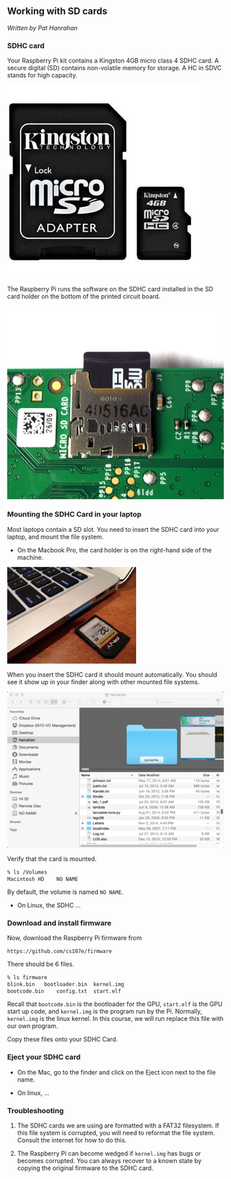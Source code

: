 ## Working with SD cards

*Written by Pat Hanrahan*

### SDHC card

Your Raspberry Pi kit contains a 
Kingston 4GB micro class 4 SDHC card.
A secure digital (SD) contains non-volatile memory for storage. 
A HC in SDVC stands for high capacity.

![Kingston SDHC Card](images/kingston.sdhc.jpg)

The Raspberry Pi runs the software on the SDHC card
installed in the SD card holder on the bottom of the
printed circuit board.

![SDHC Card](images/pi.sd.jpg)



### Mounting the SDHC Card in your laptop

Most laptops contain a SD slot.
You need to insert the SDHC card into your laptop,
and mount the file system.

- On the Macbook Pro,
the card holder is on the right-hand side of the machine.

![SDHC holder](images/mac.sd.jpg)

When you insert the SDHC card it should mount automatically.
You should see it show up in your finder along with
other mounted file systems. 

![SD Finder](images/mac.finder.jpg)

Verify that the card is mounted.

    % ls /Volumes
    Macintosh HD    NO NAME

By default, the volume is named `NO NAME`.

- On Linux, the SDHC ...

### Download and install firmware

Now, download the Raspberry Pi firmware from

    https://github.com/cs107e/firmware

There should be 6 files.

    % ls firmware
    blink.bin   bootloader.bin  kernel.img
    bootcode.bin    config.txt  start.elf

Recall that `bootcode.bin` is the bootloader for the GPU,
`start.elf` is the GPU start up code,
and `kernel.img` is the program run by the Pi.
Normally, `kernel.img` is the linux kernel.
In this course,
we will run replace this file with our own program.

Copy these files onto your SDHC Card.

### Eject your SDHC card

- On the Mac, go to the finder and click on the Eject icon
next to the file name.

- On linux, ...

### Troubleshooting

1. The SDHC cards we are using are formatted with a FAT32 filesystem.
If this file system is corrupted, you will need to reformat the
file system. Consult the internet for how to do this.

2. The Raspberry Pi can become wedged if `kernel.img` has bugs
or becomes corrupted.
You can always recover to a known state by copying the
original firmware to the SDHC card.

